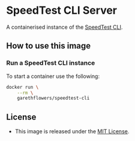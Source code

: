 # SpeedTest CLI Server

A containerised instance of the [SpeedTest CLI](hhttps://www.speedtest.net/apps/cli).

## How to use this image

### Run a SpeedTest CLI instance

To start a container use the following:

```sh
docker run \
	--rm \
	garethflowers/speedtest-cli
```

## License

-   This image is released under the [MIT License](https://raw.githubusercontent.com/garethflowers/docker-speedtest-cli/main/LICENSE).
